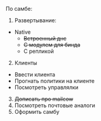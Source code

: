 По самбе:

1. Развертывание:
 - Native
   * ~~Встроенный днс~~
   * ~~С модулем для бинда~~
   * С репликой
2. Клиенты
 - Ввести клиента
 - Прогнать политики на клиенте
 - Посмотреть управлялки

3. ~~Дописать про mailcow~~
4. Посмотреть почтовые аналоги
5. Оформить самбу